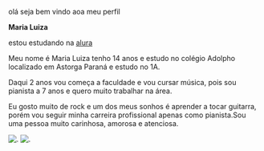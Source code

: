 olá seja bem vindo aoa meu perfil 

**Maria Luiza**

estou estudando na [alura](HTTP://www.alura.com.br/)

 Meu nome é Maria Luiza tenho 14 anos e estudo no colégio Adolpho localizado em Astorga Paraná e estudo no 1A.
 
 Daqui 2 anos vou começa a faculdade e vou cursar música, pois sou pianista a 7 anos e quero muito trabalhar na área.
 
 Eu gosto muito de rock e um dos meus sonhos é aprender a tocar guitarra, porém vou seguir minha carreira profissional apenas como pianista.Sou uma pessoa muito carinhosa, amorosa e atenciosa.

 
![.](https://media.tenor.com/5CKuXIOwRhIAAAAj/%D1%80%D0%BE%D0%BA.gif)
![.](https://media.tenor.com/GVGMfASDo9AAAAAM/hello-kitty.gif)
